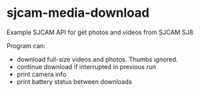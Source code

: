 # sjcam-media-download
Example SJCAM API for get photos and videos from SJCAM SJ8

Program can:
* download full-size videos and photos. Thumbs ignored.
* continue download if interrupted in previous run
* print camera info
* print battery status between downloads
